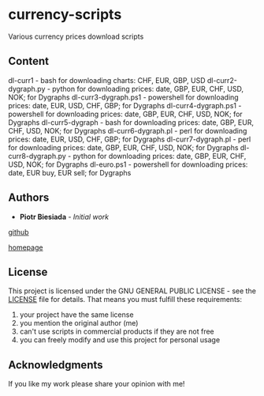 # currency-scripts
Various currency prices download scripts

## Content

dl-curr1 - bash for downloading charts: CHF, EUR, GBP, USD
dl-curr2-dygraph.py - python for downloading prices: date, GBP, EUR, CHF, USD, NOK; for Dygraphs
dl-curr3-dygraph.ps1 - powershell for downloading prices: date, EUR, USD, CHF, GBP; for Dygraphs
dl-curr4-dygraph.ps1 - powershell for downloading prices: date, GBP, EUR, CHF, USD, NOK; for Dygraphs
dl-curr5-dygraph - bash for downloading prices: date, GBP, EUR, CHF, USD, NOK; for Dygraphs
dl-curr6-dygraph.pl - perl for downloading prices: date, EUR, USD, CHF, GBP; for Dygraphs
dl-curr7-dygraph.pl - perl for downloading prices: date, GBP, EUR, CHF, USD, NOK; for Dygraphs
dl-curr8-dygraph.py - python for downloading prices: date, GBP, EUR, CHF, USD, NOK; for Dygraphs
dl-euro.ps1 - powershell for downloading prices: date, EUR buy, EUR sell; for Dygraphs

## Authors

* **Piotr Biesiada** - *Initial work*

[github](https://github.com/pbies)

[homepage](https://pbies.net/)

## License

This project is licensed under the GNU GENERAL PUBLIC LICENSE - see the [LICENSE](LICENSE) file for details.
That means you must fulfill these requirements:
1. your project have the same license
2. you mention the original author (me)
3. can't use scripts in commercial products if they are not free
4. you can freely modify and use this project for personal usage

## Acknowledgments

If you like my work please share your opinion with me!
